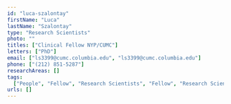 ```yaml
---
id: "luca-szalontay"
firstName: "Luca"
lastName: "Szalontay"
type: "Research Scientists"
photo: ""
titles: ["Clinical Fellow NYP/CUMC"]
letters: ["PhD"]
email: ["ls3399@cumc.columbia.edu", "ls3399@cumc.columbia.edu"]
phone: ["(212) 851-5287"]
researchAreas: []
tags:
  ["People", "Fellow", "Research Scientists", "Fellow", "Research Scientists"]
urls: []
---
```

